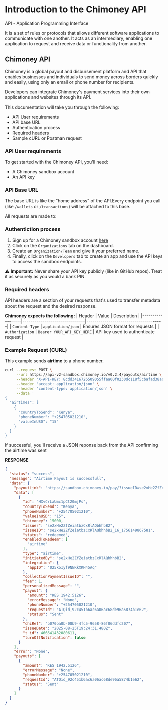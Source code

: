 # Introduction to the Chimoney API

API - Application Programming Interface

It is a set of rules or protocols that allows different software applications to communicate with one another.  It acts as an intermediary, enabling one application to request and receive data or functionality from another. 

## Chimoney API 
Chimoney is a global payout and disbursement platform and API that enables businesses and individuals to send money across borders quickly and easily, using only an email or phone number for recipients.

Developers can integrate Chimoney's payment services into their own applications and websites through its API. 

This documentation will take you through the following:
- API User requirements
- API base URL
- Authentication process
- Required headers 
- Sample cURL or Postman request

### API User requirements
To get started with the Chimoney API, you'll need:
- A Chimoney sandbox account
- An API key

### API Base URL
The base URL is like the "home address" of the API.Every endpoint you call (like `/wallets` or `/transactions`) will be attached to this base.

All requests are made to: [](https://api.chimoney.io/v0.2/)

### Authentiction process
1. Sign up for a Chimoney sandbox account [here](https://sandbox.chimoney.io/)
2. Click on the `Organizations` tab on the dashboard.
3. Create an `Organization/Team` and give it your preferred name.
4. Finally, click on the `Developers` tab to create an app and use the API keys to access the sandbox endpoints.

⚠️ **Important:** Never share your API key publicly (like in GitHub repos). Treat it as securely as you would a bank PIN.

### Required headers
API headers are a section of your requests that's used to transfer metadata about the request and the desired response.

**Chimoney expects the following:**
| Header           | Value                         | Description                          |
|------------------|-------------------------------|--------------------------------------|
| `Content-Type`   | `application/json`            | Ensures JSON format for requests     |
| `Authorization`  | `Bearer YOUR_API_KEY_HERE`    | API key used to authenticate request |

### Example Request (CURL)
This example sends **airtime** to a phone number.

```bash
curl --request POST \
     --url https://api-v2-sandbox.chimoney.io/v0.2.4/payouts/airtime \
     --header 'X-API-KEY: 8cdd3416726509055ffaa00f0230dc118f5cbafad38a0a6d413ef357a7cade49' \
     --header 'accept: application/json' \
     --header 'content-type: application/json' \
     --data '
{
  "airtimes": [
    {
      "countryToSend": "Kenya",
      "phoneNumber": "+254705021210",
      "valueInUSD": "15"
    }
  ]
}
```

If successful, you'll receive a JSON reponse back from the API confirming the airtime was sent

**RESPONSE**
```JSON
{
  "status": "success",
  "message": "Airtime Payout is successfull",
  "data": {
    "payoutLink": "https://sandbox.chimoney.io/pay/?issueID=se2xHe2ZfZeiatbzCxRlAQbhhbB2_16_1756149867581",
    "data": [
      {
        "id": "HXvCrLaUmc1pCt20mjPs",
        "countryToSend": "Kenya",
        "phoneNumber": "+254705021210",
        "valueInUSD": "15",
        "chimoney": 15000,
        "issuer": "se2xHe2ZfZeiatbzCxRlAQbhhbB2",
        "issueID": "se2xHe2ZfZeiatbzCxRlAQbhhbB2_16_1756149867581",
        "status": "redeemed",
        "enabledToRedeem": [
          "airtime"
        ],
        "type": "airtime",
        "initiatedBy": "se2xHe2ZfZeiatbzCxRlAQbhhbB2",
        "integration": {
          "appID": "025koIyf9NNRkXKH45Aq"
        },
        "collectionPaymentIssueID": "",
        "fee": 1,
        "personalizedMessage": "",
        "payout": {
          "amount": "KES 1942.5126",
          "errorMessage": "None",
          "phoneNumber": "+254705021210",
          "requestId": "ATQid_92c451b6ac6a06ac68de96a5874b1e62",
          "status": "Sent"
        },
        "chiRef": "b070ba0b-08b9-4fc5-9658-86f06ddfc207",
        "issueDate": "2025-08-25T19:24:31.480Z",
        "t_id": 466641432080611,
        "turnOffNotification": false
      }
    ],
    "error": "None",
    "payouts": [
      {
        "amount": "KES 1942.5126",
        "errorMessage": "None",
        "phoneNumber": "+254705021210",
        "requestId": "ATQid_92c451b6ac6a06ac68de96a5874b1e62",
        "status": "Sent"
      }
    ]
  }
}
```